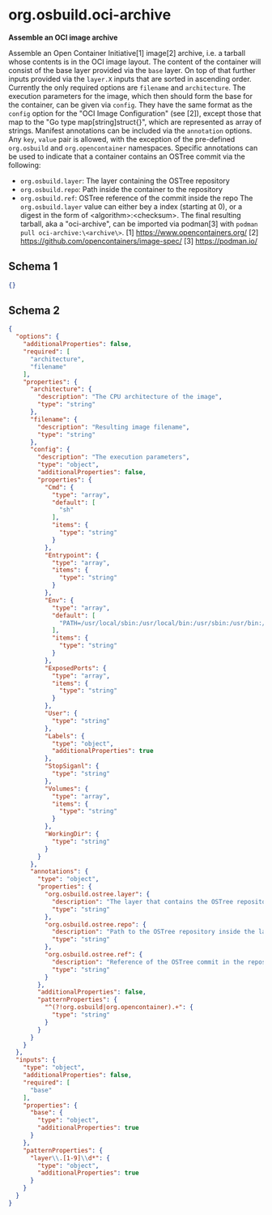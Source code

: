 
# org.osbuild.oci-archive

**Assemble an OCI image archive**

Assemble an Open Container Initiative\[1\] image\[2\] archive, i.e. a
tarball whose contents is in the OCI image layout.
The content of the container will consist of the base layer provided
via the `base` layer. On top of that further inputs provided via the
`layer.X` inputs that are sorted in ascending order.
Currently the only required options are `filename` and `architecture`.
The execution parameters for the image, which then should form the base
for the container, can be given via `config`. They have the same format
as the `config` option for the "OCI Image Configuration" (see \[2\]),
except those that map to the "Go type map\[string\]struct\{\}", which are
represented as array of strings.
Manifest annotations can be included via the `annotation` options. Any
`key`, `value` pair is allowed, with the exception of the pre-defined
`org.osbuild` and `org.opencontainer` namespaces.
Specific annotations can be used to indicate that a container contains
an OSTree commit via the following:
  - `org.osbuild.layer`: The layer containing the OSTree repository
  - `org.osbuild.repo`: Path inside the container to the repository
  - `org.osbuild.ref`: OSTree reference of the commit inside the repo
The `org.osbuild.layer` value can either bey a index (starting at 0),
or a digest in the form of \<algorithm\>:\<checksum\>.
The final resulting tarball, aka a "oci-archive", can be imported via
podman\[3\] with `podman pull oci-archive:\<archive\>`.
\[1\] https://www.opencontainers.org/
\[2\] https://github.com/opencontainers/image-spec/
\[3\] https://podman.io/

## Schema 1

```json
{}
```

## Schema 2

```json
{
  "options": {
    "additionalProperties": false,
    "required": [
      "architecture",
      "filename"
    ],
    "properties": {
      "architecture": {
        "description": "The CPU architecture of the image",
        "type": "string"
      },
      "filename": {
        "description": "Resulting image filename",
        "type": "string"
      },
      "config": {
        "description": "The execution parameters",
        "type": "object",
        "additionalProperties": false,
        "properties": {
          "Cmd": {
            "type": "array",
            "default": [
              "sh"
            ],
            "items": {
              "type": "string"
            }
          },
          "Entrypoint": {
            "type": "array",
            "items": {
              "type": "string"
            }
          },
          "Env": {
            "type": "array",
            "default": [
              "PATH=/usr/local/sbin:/usr/local/bin:/usr/sbin:/usr/bin:/sbin:/bin"
            ],
            "items": {
              "type": "string"
            }
          },
          "ExposedPorts": {
            "type": "array",
            "items": {
              "type": "string"
            }
          },
          "User": {
            "type": "string"
          },
          "Labels": {
            "type": "object",
            "additionalProperties": true
          },
          "StopSiganl": {
            "type": "string"
          },
          "Volumes": {
            "type": "array",
            "items": {
              "type": "string"
            }
          },
          "WorkingDir": {
            "type": "string"
          }
        }
      },
      "annotations": {
        "type": "object",
        "properties": {
          "org.osbuild.ostree.layer": {
            "description": "The layer that contains the OSTree repository",
            "type": "string"
          },
          "org.osbuild.ostree.repo": {
            "description": "Path to the OSTree repository inside the layer",
            "type": "string"
          },
          "org.osbuild.ostree.ref": {
            "description": "Reference of the OSTree commit in the repository",
            "type": "string"
          }
        },
        "additionalProperties": false,
        "patternProperties": {
          "^(?!org.osbuild|org.opencontainer).+": {
            "type": "string"
          }
        }
      }
    }
  },
  "inputs": {
    "type": "object",
    "additionalProperties": false,
    "required": [
      "base"
    ],
    "properties": {
      "base": {
        "type": "object",
        "additionalProperties": true
      }
    },
    "patternProperties": {
      "layer\\.[1-9]\\d*": {
        "type": "object",
        "additionalProperties": true
      }
    }
  }
}
```

